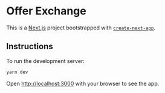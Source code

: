 # Offer Exchange

This is a [Next.js](https://nextjs.org/) project bootstrapped with [`create-next-app`](https://github.com/vercel/next.js/tree/canary/packages/create-next-app).


## Instructions

To run the development server:

```bash
yarn dev
```

Open [http://localhost:3000](http://localhost:3000) with your browser to see the app.
